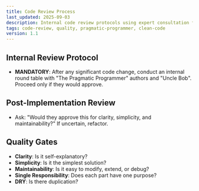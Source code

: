 ```yaml
---
title: Code Review Process
last_updated: 2025-09-03
description: Internal code review protocols using expert consultation for quality assurance
tags: code-review, quality, pragmatic-programmer, clean-code
version: 1.1
---
```


## Internal Review Protocol

- **MANDATORY**: After any significant code change, conduct an internal round table with "The Pragmatic Programmer" authors and "Uncle Bob". Proceed only if they would approve.

## Post-Implementation Review

- Ask: "Would they approve this for clarity, simplicity, and maintainability?" If uncertain, refactor.

## Quality Gates

- **Clarity**: Is it self-explanatory?
- **Simplicity**: Is it the simplest solution?
- **Maintainability**: Is it easy to modify, extend, or debug?
- **Single Responsibility**: Does each part have one purpose?
- **DRY**: Is there duplication?
